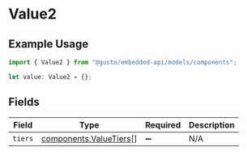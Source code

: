 # Value2

## Example Usage

```typescript
import { Value2 } from "@gusto/embedded-api/models/components";

let value: Value2 = {};
```

## Fields

| Field                                                            | Type                                                             | Required                                                         | Description                                                      |
| ---------------------------------------------------------------- | ---------------------------------------------------------------- | ---------------------------------------------------------------- | ---------------------------------------------------------------- |
| `tiers`                                                          | [components.ValueTiers](../../models/components/valuetiers.md)[] | :heavy_minus_sign:                                               | N/A                                                              |